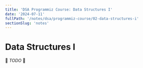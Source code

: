 ```yaml
---
title: 'DSA Programmiz Course: Data Structures I'
date: '2024-07-11'
fullPath: '/notes/dsa/programmiz-course/02-data-structures-i'
sectionSlug: 'notes'
---
```


# Data Structures I

🚧 _TODO_ 🚧
